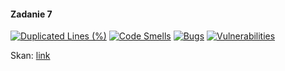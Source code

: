 #### Zadanie 7  

[![Duplicated Lines (%)](https://sonarcloud.io/api/project_badges/measure?project=rozaxa_E-biznes&metric=duplicated_lines_density)](https://sonarcloud.io/summary/new_code?id=rozaxa_E-biznes)
[![Code Smells](https://sonarcloud.io/api/project_badges/measure?project=rozaxa_E-biznes&metric=code_smells)](https://sonarcloud.io/summary/new_code?id=rozaxa_E-biznes)
[![Bugs](https://sonarcloud.io/api/project_badges/measure?project=rozaxa_E-biznes&metric=bugs)](https://sonarcloud.io/summary/new_code?id=rozaxa_E-biznes)
[![Vulnerabilities](https://sonarcloud.io/api/project_badges/measure?project=rozaxa_E-biznes&metric=vulnerabilities)](https://sonarcloud.io/summary/new_code?id=rozaxa_E-biznes)


Skan: [link](https://sonarcloud.io/summary/new_code?id=rozaxa_E-biznes)
